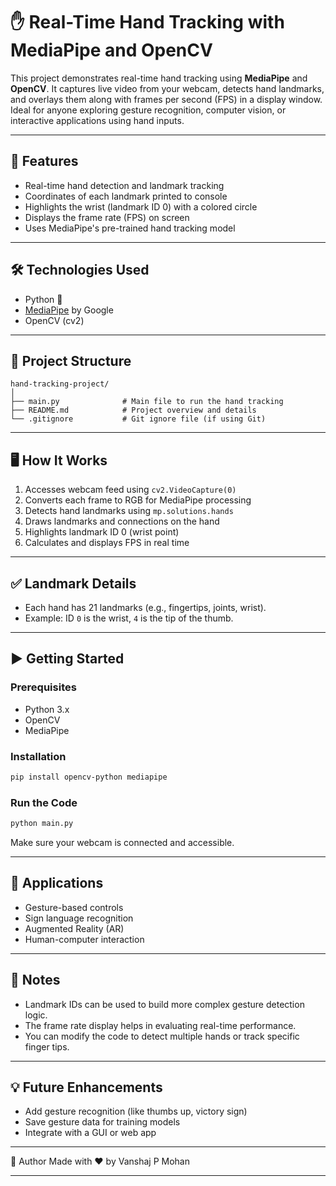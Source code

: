 # ✋ Real-Time Hand Tracking with MediaPipe and OpenCV

This project demonstrates real-time hand tracking using **MediaPipe** and **OpenCV**. It captures live video from your webcam, detects hand landmarks, and overlays them along with frames per second (FPS) in a display window. Ideal for anyone exploring gesture recognition, computer vision, or interactive applications using hand inputs.

---

## 🚀 Features

* Real-time hand detection and landmark tracking
* Coordinates of each landmark printed to console
* Highlights the wrist (landmark ID 0) with a colored circle
* Displays the frame rate (FPS) on screen
* Uses MediaPipe's pre-trained hand tracking model

---

## 🛠️ Technologies Used

* Python 🐍
* [MediaPipe](https://google.github.io/mediapipe/) by Google
* OpenCV (cv2)

---

## 📂 Project Structure

```plaintext
hand-tracking-project/
│
├── main.py              # Main file to run the hand tracking
├── README.md            # Project overview and details
└── .gitignore           # Git ignore file (if using Git)
```

---

## 🖥️ How It Works

1. Accesses webcam feed using `cv2.VideoCapture(0)`
2. Converts each frame to RGB for MediaPipe processing
3. Detects hand landmarks using `mp.solutions.hands`
4. Draws landmarks and connections on the hand
5. Highlights landmark ID 0 (wrist point)
6. Calculates and displays FPS in real time

---

## ✅ Landmark Details

* Each hand has 21 landmarks (e.g., fingertips, joints, wrist).
* Example: ID `0` is the wrist, `4` is the tip of the thumb.

---

## ▶️ Getting Started

### Prerequisites

* Python 3.x
* OpenCV
* MediaPipe

### Installation

```bash
pip install opencv-python mediapipe
```

### Run the Code

```bash
python main.py
```

Make sure your webcam is connected and accessible.

---

## 🙌 Applications

* Gesture-based controls
* Sign language recognition
* Augmented Reality (AR)
* Human-computer interaction

---

## 📌 Notes

* Landmark IDs can be used to build more complex gesture detection logic.
* The frame rate display helps in evaluating real-time performance.
* You can modify the code to detect multiple hands or track specific finger tips.

---

## 💡 Future Enhancements

* Add gesture recognition (like thumbs up, victory sign)
* Save gesture data for training models
* Integrate with a GUI or web app

---

👤 Author
Made with ❤️ by Vanshaj P Mohan

---
